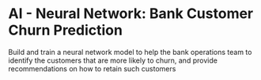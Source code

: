# AI - Neural Network: Bank Customer Churn Prediction
Build and train a neural network model to help the bank operations team to identify the customers that are more likely to churn, and provide recommendations on how to retain such customers
